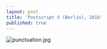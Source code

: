 ```yaml
---
layout: post
title: 'Postscript V (Berlin), 2016'
published: true
---
```


![punctuation.jpg]({{site.baseurl}}/assets/img/2016_Postscript_V_Berlin.jpg)
